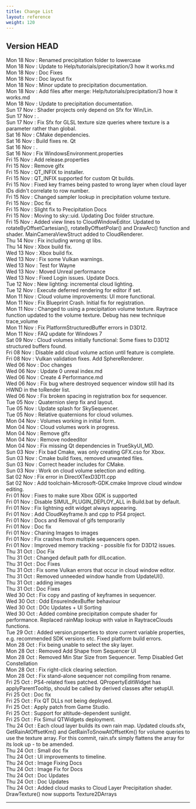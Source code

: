 ```yaml
---
title: Change List
layout: reference
weight: 120
---
```



Version HEAD
---
Mon 18 Nov : Renamed precipitation folder to lowercase  
Mon 18 Nov : Update to Help/tutorials/precipitation/3 how it works.md  
Mon 18 Nov : Doc Fixes  
Mon 18 Nov : Doc layout fix  
Mon 18 Nov : Minor update to precipitation documentation.  
Mon 18 Nov : Add files after merge: Help/tutorials/precipitation/3 how it works.md  
Mon 18 Nov : Update to precipitation documentation.  
Sun 17 Nov : Shader projects only depend on Sfx for Win/Lin.  
Sun 17 Nov : .  
Sun 17 Nov : Fix Sfx for GLSL texture size queries where texture is a parameter rather than global.  
Sat 16 Nov : CMake dependencies.  
Sat 16 Nov : Build fixes re. Qt  
Sat 16 Nov : .  
Sat 16 Nov : Fix WindowsEnvironment.properties  
Fri 15 Nov : Add release.properties  
Fri 15 Nov : Remove glfx  
Fri 15 Nov : QT_INFIX to installer.  
Fri 15 Nov : QT_INFIX supported for custom Qt builds.  
Fri 15 Nov : Fixed key frames being pasted to wrong layer when cloud layer IDs didn't correlate to row number.  
Fri 15 Nov : Changed sampler lookup in precipitation volume texture.  
Fri 15 Nov : Doc fix  
Fri 15 Nov : Slight fix to Precipitation Docs  
Fri 15 Nov : Moving to sky::uid. Updating Doc folder structure.  
Fri 15 Nov : Added view lines to CloudWindowEditor. Updated to rotateByOffsetCartesian(), rotateByOffsetPolar() and DrawArc() function and shader. MainCameraViewStruct added to CloudRenderer.  
Thu 14 Nov : Fix including wrong qt libs.  
Thu 14 Nov : Xbox build fix.  
Wed 13 Nov : Xbox build fix.  
Wed 13 Nov : Fix some Vulkan warnings.  
Wed 13 Nov : Test for Wayne  
Wed 13 Nov : Moved Unreal performance  
Wed 13 Nov : Fixed Login issues. Update Docs.  
Tue 12 Nov : New lighting: incremental cloud lighting.  
Tue 12 Nov : Execute deferred rendering for editor if set.  
Mon 11 Nov : Cloud volume improvements: UI more functional.  
Mon 11 Nov : Fix Blueprint Crash. Initial fix for registration.  
Mon 11 Nov : Changed to using a precipitation volume texture. Raytrace function updated to the volume texture. Debug has new technique trace_volume  
Mon 11 Nov : Fix PlatformStructuredBuffer errors in D3D12.  
Mon 11 Nov : FAQ update for Windows 7  
Sat 09 Nov : Cloud volumes initially functional: Some fixes to D3D12 structured buffers found.  
Fri 08 Nov : Disable add cloud volume action until feature is complete.  
Fri 08 Nov : Vulkan validation fixes. Add SphereRenderer.  
Wed 06 Nov : Doc changes  
Wed 06 Nov : Update 0 unreal index.md  
Wed 06 Nov : Create 4 Performance.md  
Wed 06 Nov : Fix bug where destroyed sequencer window still had its HWND in the toRender list.  
Wed 06 Nov : Fix broken spacing in registration box for sequencer.  
Tue 05 Nov : Quaternion slerp fix and layout.  
Tue 05 Nov : Update splash for SkySequencer.  
Tue 05 Nov : Relative quaternions for cloud volumes.  
Mon 04 Nov : Volumes working in initial form.  
Mon 04 Nov : Cloud volumes work in progress.  
Mon 04 Nov : Remove glfx  
Mon 04 Nov : Remove nodeeditor  
Mon 04 Nov : Fix missing Qt dependencies in TrueSkyUI_MD.  
Sun 03 Nov : Fix bad Cmake, was only creating GFX.cso for Xbox.  
Sun 03 Nov : Cmake build fixes, removed unwanted files.  
Sun 03 Nov : Correct header includes for CMake.  
Sun 03 Nov : Work on cloud volume selection and editing.  
Sat 02 Nov : Fix error in DirectXTexD3D11.cpp  
Sat 02 Nov : Add toolchain-Microsoft-GDK.cmake Improve cloud window editing.  
Fri 01 Nov : Fixes to make sure Xbox GDK is supported  
Fri 01 Nov : Disable SIMUL_PLUGIN_DEPLOY_ALL in Build.bat by default.  
Fri 01 Nov : Fix lightning edit widget always appearing.  
Fri 01 Nov : Add CloudKeyframe.h and cpp to PS4 project.  
Fri 01 Nov : Docs and Removal of gifs temporarily  
Fri 01 Nov : Doc fix  
Fri 01 Nov : Chaning Images to images  
Fri 01 Nov : Fix crashes from multiple sequencers open.  
Fri 01 Nov : Improved memory tracking - possible fix for D3D12 issues.  
Thu 31 Oct : Doc Fix  
Thu 31 Oct : Changed default path for dllLocation.  
Thu 31 Oct : Doc Fixes  
Thu 31 Oct : Fix some Vulkan errors that occur in cloud window editor.  
Thu 31 Oct : Removed unneeded window handle from UpdateUI().  
Thu 31 Oct : adding images  
Thu 31 Oct : Doc Fixes  
Wed 30 Oct : Fix copy and pasting of keyframes in sequencer.  
Wed 30 Oct : Odd EnsureIndexBuffer behaviour  
Wed 30 Oct : DOc Updates + UI Sorting  
Wed 30 Oct : Added combine precipitation compute shader for performance. Replaced rainMap lookup with value in RaytraceClouds functions.  
Tue 29 Oct : Added version.properties to store current variable properties, e.g. recommended SDK versions etc. Fixed platform build errors.  
Mon 28 Oct : Fix being unable to select the sky layer.  
Mon 28 Oct : Removed Add Shape from Sequencer UI  
Mon 28 Oct : Removed Min Star Size from Sequencer. Temp Disabled Get Constellation  
Mon 28 Oct : Fix right-click clearing selection.  
Mon 28 Oct : Fix stand-alone sequencer not compiling from rename.  
Fri 25 Oct : PS4-related fixes patched. QPropertyEditWidget has applyParentTooltip, should be called by derived classes after setupUI.  
Fri 25 Oct : Doc fix  
Fri 25 Oct : Fix QT DLLs not being deployed.  
Fri 25 Oct : Apply patch from Game Studio.  
Fri 25 Oct : Support for altitude-dependent sunlight.  
Fri 25 Oct : Fix Simul QTWidgets deployment.  
Thu 24 Oct : Each cloud layer builds its own rain map. Updated clouds.sfx, GetRainAtOffsetKm() and GetRainToSnowAtOffsetKm() for volume queries to use the texture array. For this commit, rain.sfx simply flattens the array for its look up - to be amended.  
Thu 24 Oct : Small doc fix  
Thu 24 Oct : UI improvements to timeline.  
Thu 24 Oct : Image Fixing Docs  
Thu 24 Oct : Image Fix for Docs  
Thu 24 Oct : Doc Updates  
Thu 24 Oct : Doc Updates  
Thu 24 Oct : Added cloud masks to Cloud Layer Precipitation shader. DrawTexture() now supports Texture2DArrays  

<hr>
